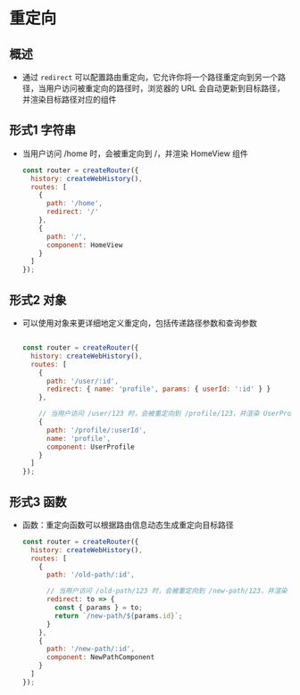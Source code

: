 # 重定向

## 概述

+ 通过 `redirect` 可以配置路由重定向，它允许你将一个路径重定向到另一个路径，当用户访问被重定向的路径时，浏览器的 URL 会自动更新到目标路径，并渲染目标路径对应的组件

## 形式1 字符串

+ 当用户访问 /home 时，会被重定向到 /，并渲染 HomeView 组件

  ```js
  const router = createRouter({
    history: createWebHistory(),
    routes: [
      {
        path: '/home',
        redirect: '/'
      },
      {
        path: '/',
        component: HomeView
      }
    ]
  });
  ```

## 形式2 对象

+ 可以使用对象来更详细地定义重定向，包括传递路径参数和查询参数

  ```js

  const router = createRouter({
    history: createWebHistory(),
    routes: [
      {
        path: '/user/:id',
        redirect: { name: 'profile', params: { userId: ':id' } }
      },

      // 当用户访问 /user/123 时，会被重定向到 /profile/123，并渲染 UserProfile 组件
      {
        path: '/profile/:userId',
        name: 'profile',
        component: UserProfile
      }
    ]
  });
  ```

## 形式3 函数

+ 函数：重定向函数可以根据路由信息动态生成重定向目标路径

  ```js
  const router = createRouter({
    history: createWebHistory(),
    routes: [
      {
        path: '/old-path/:id',

        // 当用户访问 /old-path/123 时，会被重定向到 /new-path/123，并渲染 NewPathComponent 组件
        redirect: to => {
          const { params } = to;
          return `/new-path/${params.id}`;
        }
      },
      {
        path: '/new-path/:id',
        component: NewPathComponent
      }
    ]
  });
  ```
